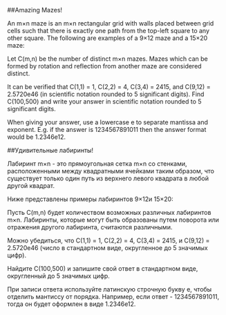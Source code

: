 ##Amazing Mazes!


An m×n maze is an m×n rectangular grid with walls placed between grid cells such that there is exactly one path from the top-left square to any other square. The following are examples of a 9×12 maze and a 15×20 maze:




Let C(m,n) be the number of distinct m×n mazes. Mazes which can be formed by rotation and reflection from another maze are considered distinct.


It can be verified that C(1,1) = 1, C(2,2) = 4, C(3,4) = 2415, and C(9,12) = 2.5720e46 (in scientific notation rounded to 5 significant digits).
Find C(100,500) and write your answer in scientific notation rounded to 5 significant digits.


When giving your answer, use a lowercase e to separate mantissa and exponent.
E.g. if the answer is 1234567891011 then the answer format would be 1.2346e12.


##Удивительные лабиринты!


Лабиринт m×n - это прямоугольная сетка m×n со стенками, расположенными между квадратными ячейками таким образом, что существует только один путь из верхнего левого квадрата в любой другой квадрат.

Ниже представлены примеры лабиринтов 9×12и 15×20:





Пусть C(m,n) будет количеством возможных различных лабиринтов m×n. Лабиринты, которые могут быть образованы путем поворота или отражения другого лабиринта, считаются различными.


Можно убедиться, что C(1,1) = 1, C(2,2) = 4, C(3,4) = 2415, и C(9,12) = 2.5720e46 (число в стандартном виде, округленное до 5 значимых цифр).

Найдите C(100,500) и запишите свой ответ в стандартном виде, округленный до 5 значимых цифр.


При записи ответа используйте латинскую строчную букву e, чтобы отделить мантиссу от порядка. Например, если ответ - 1234567891011, тогда он будет оформлен в виде 1.2346e12.

